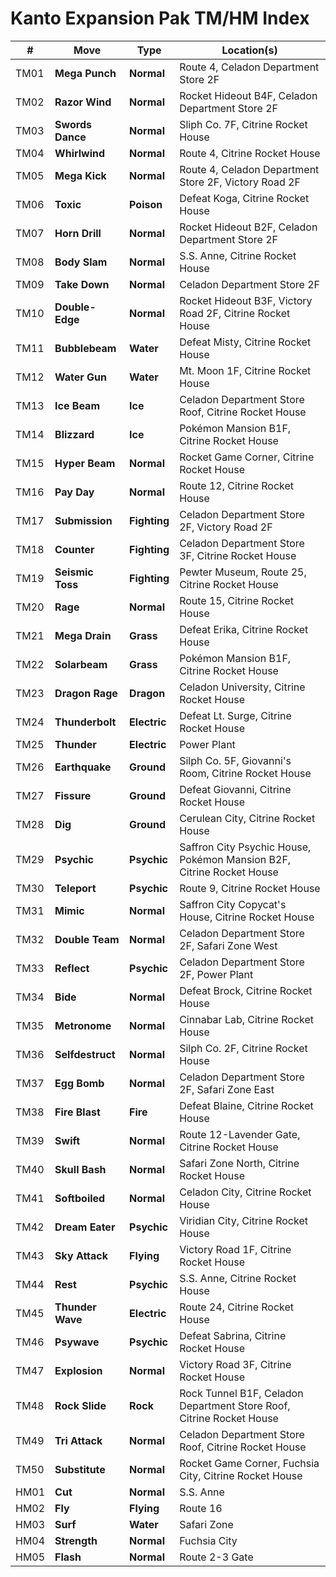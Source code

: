 # Kanto Expansion Pak TM/HM Index

| #    | Move             | **Type**     | **Location(s)**                                                       |
| ---- | ---------------- | ------------ | --------------------------------------------------------------------- |
| TM01 | **Mega Punch**   | **Normal**   | Route 4, Celadon Department Store 2F                                  |
| TM02 | **Razor Wind**   | **Normal**   | Rocket Hideout B4F, Celadon Department Store 2F                       |
| TM03 | **Swords Dance** | **Normal**   | Sliph Co. 7F, Citrine Rocket House                                    |
| TM04 | **Whirlwind**    | **Normal**   | Route 4, Citrine Rocket House                                         |
| TM05 | **Mega Kick**    | **Normal**   | Route 4, Celadon Department Store 2F, Victory Road 2F                 |
| TM06 | **Toxic**        | **Poison**   | Defeat Koga, Citrine Rocket House                                     |
| TM07 | **Horn Drill**   | **Normal**   | Rocket Hideout B2F, Celadon Department Store 2F                       |
| TM08 | **Body Slam**    | **Normal**   | S.S. Anne, Citrine Rocket House                                       |
| TM09 | **Take Down**    | **Normal**   | Celadon Department Store 2F                                           |
| TM10 | **Double-Edge**  | **Normal**   | Rocket Hideout B3F, Victory Road 2F, Citrine Rocket House             |
| TM11 | **Bubblebeam**   | **Water**    | Defeat Misty, Citrine Rocket House                                    |
| TM12 | **Water Gun**    | **Water**    | Mt. Moon 1F, Citrine Rocket House                                     |
| TM13 | **Ice Beam**     | **Ice**      | Celadon Department Store Roof, Citrine Rocket House                   |
| TM14 | **Blizzard**     | **Ice**      | Pokémon Mansion B1F, Citrine Rocket House                             |
| TM15 | **Hyper Beam**   | **Normal**   | Rocket Game Corner, Citrine Rocket House                              |
| TM16 | **Pay Day**      | **Normal**   | Route 12, Citrine Rocket House                                        |
| TM17 | **Submission**   | **Fighting** | Celadon Department Store 2F, Victory Road 2F                          |
| TM18 | **Counter**      | **Fighting** | Celadon Department Store 3F, Citrine Rocket House                     |
| TM19 | **Seismic Toss** | **Fighting** | Pewter Museum, Route 25, Citrine Rocket House                         |
| TM20 | **Rage**         | **Normal**   | Route 15, Citrine Rocket House                                        |
| TM21 | **Mega Drain**   | **Grass**    | Defeat Erika, Citrine Rocket House                                    |
| TM22 | **Solarbeam**    | **Grass**    | Pokémon Mansion B1F, Citrine Rocket House                             |
| TM23 | **Dragon Rage**  | **Dragon**   | Celadon University, Citrine Rocket House                              |
| TM24 | **Thunderbolt**  | **Electric** | Defeat Lt. Surge, Citrine Rocket House                                |
| TM25 | **Thunder**      | **Electric** | Power Plant                                                           |
| TM26 | **Earthquake**   | **Ground**   | Silph Co. 5F, Giovanni's Room, Citrine Rocket House                   |
| TM27 | **Fissure**      | **Ground**   | Defeat Giovanni, Citrine Rocket House                                 |
| TM28 | **Dig**          | **Ground**   | Cerulean City, Citrine Rocket House                                   |
| TM29 | **Psychic**      | **Psychic**  | Saffron City Psychic House, Pokémon Mansion B2F, Citrine Rocket House |
| TM30 | **Teleport**     | **Psychic**  | Route 9, Citrine Rocket House                                         |
| TM31 | **Mimic**        | **Normal**   | Saffron City Copycat's House, Citrine Rocket House                    |
| TM32 | **Double Team**  | **Normal**   | Celadon Department Store 2F, Safari Zone West                         |
| TM33 | **Reflect**      | **Psychic**  | Celadon Department Store 2F, Power Plant                              |
| TM34 | **Bide**         | **Normal**   | Defeat Brock, Citrine Rocket House                                    |
| TM35 | **Metronome**    | **Normal**   | Cinnabar Lab, Citrine Rocket House                                    |
| TM36 | **Selfdestruct** | **Normal**   | Silph Co. 2F, Citrine Rocket House                                    |
| TM37 | **Egg Bomb**     | **Normal**   | Celadon Department Store 2F, Safari Zone East                         |
| TM38 | **Fire Blast**   | **Fire**     | Defeat Blaine, Citrine Rocket House                                   |
| TM39 | **Swift**        | **Normal**   | Route 12-Lavender Gate, Citrine Rocket House                          |
| TM40 | **Skull Bash**   | **Normal**   | Safari Zone North, Citrine Rocket House                               |
| TM41 | **Softboiled**   | **Normal**   | Celadon City, Citrine Rocket House                                    |
| TM42 | **Dream Eater**  | **Psychic**  | Viridian City, Citrine Rocket House                                   |
| TM43 | **Sky Attack**   | **Flying**   | Victory Road 1F, Citrine Rocket House                                 |
| TM44 | **Rest**         | **Psychic**  | S.S. Anne, Citrine Rocket House                                       |
| TM45 | **Thunder Wave** | **Electric** | Route 24, Citrine Rocket House                                        |
| TM46 | **Psywave**      | **Psychic**  | Defeat Sabrina, Citrine Rocket House                                  |
| TM47 | **Explosion**    | **Normal**   | Victory Road 3F, Citrine Rocket House                                 |
| TM48 | **Rock Slide**   | **Rock**     | Rock Tunnel B1F, Celadon Department Store Roof, Citrine Rocket House  |
| TM49 | **Tri Attack**   | **Normal**   | Celadon Department Store Roof, Citrine Rocket House                   |
| TM50 | **Substitute**   | **Normal**   | Rocket Game Corner, Fuchsia City, Citrine Rocket House                |
| HM01 | **Cut**          | **Normal**   | S.S. Anne                                                             |
| HM02 | **Fly**          | **Flying**   | Route 16                                                              |
| HM03 | **Surf**         | **Water**    | Safari Zone                                                           |
| HM04 | **Strength**     | **Normal**   | Fuchsia City                                                          |
| HM05 | **Flash**        | **Normal**   | Route 2-3 Gate                                                        |